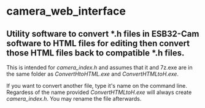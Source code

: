# camera_web_interface
## Utility software to convert *.h files in ESB32-Cam software to HTML files for editing then convert those HTML files back to compatible *.h files.

This is intended for *camera_index.h* and assumes that it and 7z.exe are in the same folder as *ConvertHtoHTML.exe* and *ConvertHTMLtoH.exe*.

If you want to convert another file, type it's name on the command line. Regardess of the name provided *ConvertHTMLtoH.exe* will always create *camera_index.h*. You may rename the file afterwards.
